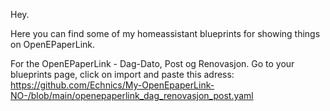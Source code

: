 Hey.

Here you can find some of my homeassistant blueprints for showing things on OpenEPaperLink.

For the OpenEPaperLink - Dag-Dato, Post og Renovasjon.
Go to your blueprints page, click on import and paste this adress:
https://github.com/Echnics/My-OpenEpaperLink-NO-/blob/main/openepaperlink_dag_renovasjon_post.yaml
